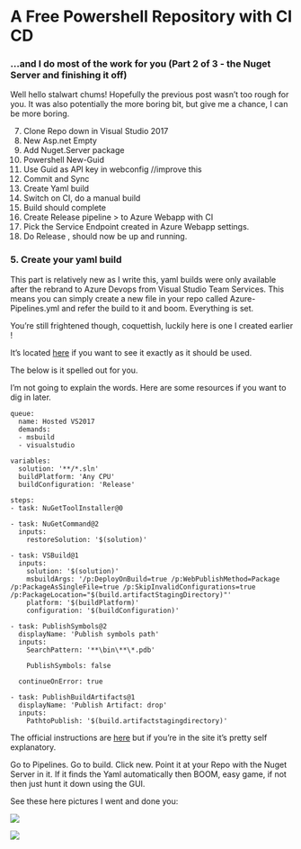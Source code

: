 # A Free Powershell Repository with CI CD
### ...and I do most of the work for you (Part 2 of 3 - the Nuget Server and finishing it off)


Well hello stalwart chums! 
Hopefully the previous post wasn’t too rough for you. 
It was also potentially the more boring bit, but give me a chance, I can be more boring.






7. Clone Repo down in Visual Studio 2017
8. New Asp.net Empty 
9. Add Nuget.Server package 
10. Powershell  New-Guid 
11. Use Guid as API key in webconfig 		//improve this 
12. Commit and Sync
5. Create Yaml build 
6. Switch on CI, do a manual build
13. Build should complete
14. Create Release pipeline > to  Azure Webapp with CI
15. Pick the Service Endpoint created in Azure Webapp settings.  
16. Do Release ,  should now be up and running.





### 5. Create your yaml build 

This part is relatively new as I write this,  yaml builds were only available after the rebrand to Azure Devops from Visual Studio Team Services.  This means you can simply create a new file in your repo called Azure-Pipelines.yml and refer the build to it and boom. Everything is set.   

You’re still frightened though, coquettish, luckily here is one I created earlier !

It’s located [here](https://github.com/gabrielmccoll/Nuget-Server---Azure) if you want to see it exactly as it should be used. 													

The below is it spelled out for you. 

I’m not going to explain the words. Here are some resources if you want to dig in later. 


	queue:
	  name: Hosted VS2017
	  demands: 
	  - msbuild
	  - visualstudio
	
	variables:
	  solution: '**/*.sln'
	  buildPlatform: 'Any CPU'
	  buildConfiguration: 'Release'
	
	steps:
	- task: NuGetToolInstaller@0
	
	- task: NuGetCommand@2
	  inputs:
	    restoreSolution: '$(solution)'
	
	- task: VSBuild@1
	  inputs:
	    solution: '$(solution)'
	    msbuildArgs: '/p:DeployOnBuild=true /p:WebPublishMethod=Package /p:PackageAsSingleFile=true /p:SkipInvalidConfigurations=true /p:PackageLocation="$(build.artifactStagingDirectory)"'
	    platform: '$(buildPlatform)'
	    configuration: '$(buildConfiguration)'
	
	- task: PublishSymbols@2
	  displayName: 'Publish symbols path'
	  inputs:
	    SearchPattern: '**\bin\**\*.pdb'
	
	    PublishSymbols: false
	
	  continueOnError: true
	
	- task: PublishBuildArtifacts@1
	  displayName: 'Publish Artifact: drop'
	  inputs:
	    PathtoPublish: '$(build.artifactstagingdirectory)'
	    

The official instructions are [here](https://docs.microsoft.com/en-us/azure/devops/pipelines/get-started-yaml?view=vsts) but if you’re in the site it’s pretty self explanatory.

Go to Pipelines. Go to build. Click new. Point it at your Repo with the Nuget Server in it. 
If it finds the Yaml automatically then BOOM, easy game, if not then just hunt it down using the GUI.

See these here pictures I went and done you:

![](https://cloudconfusionsa.blob.core.windows.net/blogimages/Jekyll/NugetServer/IMG_0608.JPG)


![](https://cloudconfusionsa.blob.core.windows.net/blogimages/Jekyll/NugetServer/IMG_0609.JPG)
